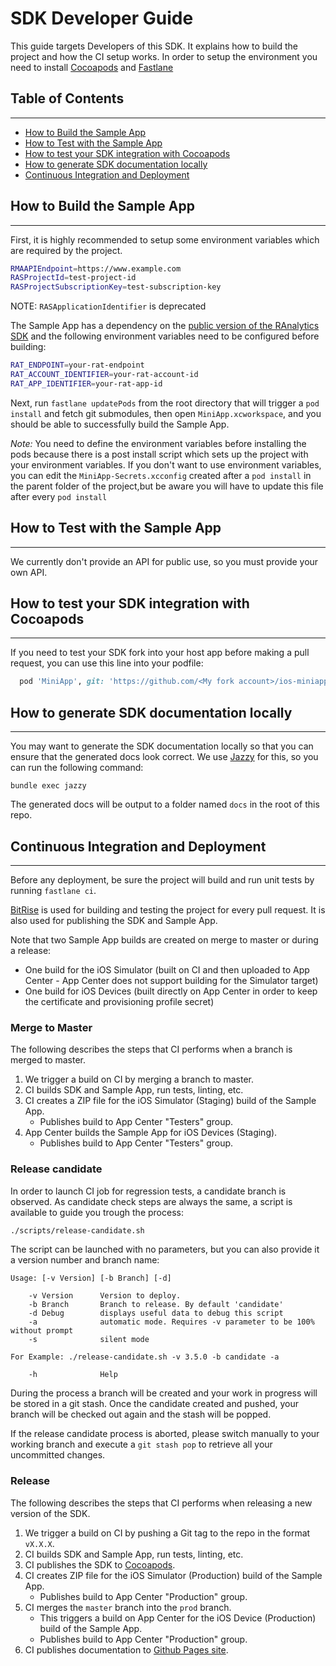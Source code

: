 # SDK Developer Guide

This guide targets Developers of this SDK. It explains how to build the project and how the CI setup works. In order to setup the environment you need to install [Cocoapods](https://guides.cocoapods.org/using/getting-started.html) and [Fastlane](https://docs.fastlane.tools/getting-started/ios/setup/)

## Table of Contents
---

* [How to Build the Sample App](#build-sample-app)
* [How to Test with the Sample App](#test-sample-app)
* [How to test your SDK integration with Cocoapods](#integrate-sdk-cocoapod)
* [How to generate SDK documentation locally](#generate-sdk-doc)
* [Continuous Integration and Deployment](#continuous-integration)

<a id="build-sample-app"></a>

## How to Build the Sample App
---

First, it is highly recommended to setup some environment variables which are required by the project.

```bash
RMAAPIEndpoint=https://www.example.com
RASProjectId=test-project-id
RASProjectSubscriptionKey=test-subscription-key
```

NOTE: `RASApplicationIdentifier` is deprecated

The Sample App has a dependency on the [public version of the RAnalytics SDK](https://github.com/rakutentech/ios-analytics-framework) and the following environment variables need to be configured before building:

```bash
RAT_ENDPOINT=your-rat-endpoint
RAT_ACCOUNT_IDENTIFIER=your-rat-account-id
RAT_APP_IDENTIFIER=your-rat-app-id
```

Next, run `fastlane updatePods` from the root directory that will trigger a `pod install` and fetch git submodules, then open `MiniApp.xcworkspace`, and you should be able to successfully build the Sample App.

*Note:* You need to define the environment variables before installing the pods because there is a post install script which sets up the project with your environment variables. If you don't want to use environment variables, you can edit the `MiniApp-Secrets.xcconfig` created after a `pod install` in the parent folder of the project,but be aware you will have to update this file after every `pod install`

<a id="test-sample-app"></a>

## How to Test with the Sample App
---

We currently don't provide an API for public use, so you must provide your own API.

<a id="integrate-sdk-cocoapod"></a>

## How to test your SDK integration with Cocoapods
---

If you need to test your SDK fork into your host app before making a pull request, you can use this line into your podfile:

```ruby
  pod 'MiniApp', git: 'https://github.com/<My fork account>/ios-miniapp', branch: 'master', submodules: true
```

<a id="generate-sdk-doc"></a>

## How to generate SDK documentation locally
---

You may want to generate the SDK documentation locally so that you can ensure that the generated docs look correct. 
We use [Jazzy](https://github.com/realm/jazzy) for this, so you can run the following command:

```
bundle exec jazzy
```

The generated docs will be output to a folder named `docs` in the root of this repo.

<a id="continuous-integration"></a>

## Continuous Integration and Deployment
---

Before any deployment, be sure the project will build and run unit tests by running `fastlane ci`.

[BitRise](https://app.bitrise.io/app/bddaf16e1f0fc0d6) is used for building and testing the project for every pull request. It is also used for publishing the SDK and Sample App.

Note that two Sample App builds are created on merge to master or during a release: 
- One build for the iOS Simulator (built on CI and then uploaded to App Center - App Center does not support building for the Simulator target)
- One build for iOS Devices (built directly on App Center in order to keep the certificate and provisioning profile secret)

### Merge to Master

The following describes the steps that CI performs when a branch is merged to master.

1. We trigger a build on CI by merging a branch to master.
2. CI builds SDK and Sample App, run tests, linting, etc.
3. CI creates a ZIP file for the iOS Simulator (Staging) build of the Sample App.
    - Publishes build to App Center "Testers" group.
4. App Center builds the Sample App for iOS Devices (Staging).
    - Publishes build to App Center "Testers" group.

### Release candidate

In order to launch CI job for regression tests, a candidate branch is observed.
As candidate check steps are always the same, a script is available to guide you trough the process:

```bash
./scripts/release-candidate.sh
```

The script can be launched with no parameters, but you can also provide it a version number and branch name:

    Usage: [-v Version] [-b Branch] [-d]

        -v Version      Version to deploy.
        -b Branch       Branch to release. By default 'candidate'
        -d Debug        displays useful data to debug this script
        -a              automatic mode. Requires -v parameter to be 100% without prompt
        -s              silent mode

    For Example: ./release-candidate.sh -v 3.5.0 -b candidate -a

        -h              Help

During the process a branch will be created and your work in progress will be stored in a git stash.
Once the candidate created and pushed, your branch will be checked out again and the stash will be popped.

If the release candidate process is aborted, please switch manually to your working branch and execute a `git stash pop` to retrieve all your uncommitted changes.

### Release

The following describes the steps that CI performs when releasing a new version of the SDK.

1. We trigger a build on CI by pushing a Git tag to the repo in the format `vX.X.X`.
2. CI builds SDK and Sample App, run tests, linting, etc.
3. CI publishes the SDK to [Cocoapods](https://cocoapods.org/pods/MiniApp).
4. CI creates ZIP file for the iOS Simulator (Production) build of the Sample App.
    - Publishes build to App Center "Production" group.
5. CI merges the `master` branch into the `prod` branch.
    - This triggers a build on App Center for the iOS Device (Production) build of the Sample App.
    - Publishes build to App Center "Production" group.
6. CI publishes documentation to [Github Pages site](https://rakutentech.github.io/ios-miniapp).
